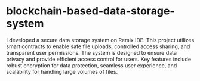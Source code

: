# blockchain-based-data-storage-system
I developed a secure data storage system on Remix IDE. This project utilizes smart contracts to enable safe file uploads, controlled access sharing, and transparent user permissions. The system is designed to ensure data privacy and provide efficient access control for users. Key features include robust encryption for data protection, seamless user experience, and scalability for handling large volumes of files.

